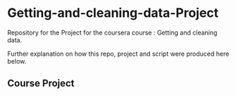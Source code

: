 Getting-and-cleaning-data-Project
=================================

Repository for the Project for the coursera course : Getting and cleaning data. 

Further explanation on how this repo, project and script were produced here below.

## Course Project


